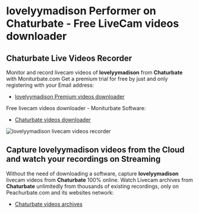 # lovelyymadison Performer on Chaturbate - Free LiveCam videos downloader

## Chaturbate Live Videos Recorder

Monitor and record livecam videos of **lovelyymadison** from **Chaturbate** with Moniturbate.com
Get a premium trial for free by just and only registering with your Email address:
* [lovelyymadison Premium videos downloader](https://moniturbate.com/request-demo-licence-key.html)

Free livecam videos downloader - Moniturbate Software:
* [Chaturbate videos downloader](https://moniturbate.com/moniturbate-download-software.html)

![lovelyymadison livecam videos recorder](https://peachurnet.com/templates/moniturbate-software.png)


## Capture lovelyymadison videos from the Cloud and watch your recordings on Streaming

Without the need of downloading a software, capture **lovelyymadison** livecam videos from **Chaturbate** 100% online.
Watch Livecam archives from **Chaturbate** unlimitedly from thousands of existing recordings, only on Peachurbate.com and its websites network:
* [Chaturbate videos archives](https://peachurnet.com/)